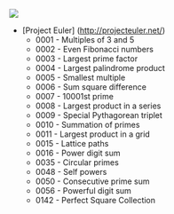 ![](http://projecteuler.net/profile/adzen.png)

* [Project Euler] (http://projecteuler.net/)
  * 0001 - Multiples of 3 and 5
  * 0002 - Even Fibonacci numbers
  * 0003 - Largest prime factor
  * 0004 - Largest palindrome product
  * 0005 - Smallest multiple
  * 0006 - Sum square difference
  * 0007 - 10001st prime 
  * 0008 - Largest product in a series
  * 0009 - Special Pythagorean triplet
  * 0010 - Summation of primes
  * 0011 - Largest product in a grid
  * 0015 - Lattice paths
  * 0016 - Power digit sum
  * 0035 - Circular primes
  * 0048 - Self powers
  * 0050 - Consecutive prime sum
  * 0056 - Powerful digit sum
  * 0142 - Perfect Square Collection
